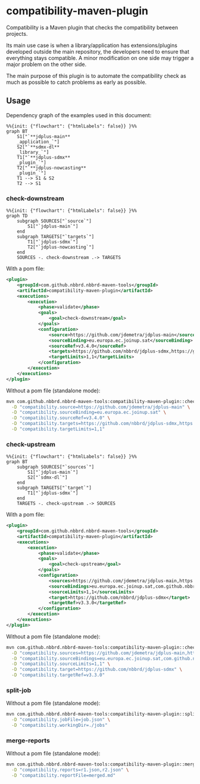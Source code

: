 # compatibility-maven-plugin

Compatibility is a Maven plugin that checks the compatibility between projects.

Its main use case is when a library/application has extensions/plugins developed outside the main repository, the
developers need to ensure that everything stays compatible. A minor modification on one side may trigger a major problem
on the other side.

The main purpose of this plugin is to automate the compatibility check as much as possible to catch problems as early as possible.

## Usage

Dependency graph of the examples used in this document:
```mermaid
%%{init: {"flowchart": {"htmlLabels": false}} }%%
graph BT
    S1["`**jdplus-main** 
    _application_`"]
    S2["`**sdmx-dl**
    _library_`"]
    T1["`**jdplus-sdmx**
    _plugin_`"]
    T2["`**jdplus-nowcasting**
    _plugin_`"]
    T1 --> S1 & S2
    T2 --> S1
```

### check-downstream

```mermaid
%%{init: {"flowchart": {"htmlLabels": false}} }%%
graph TD
    subgraph SOURCES["`source`"]
        S1["`jdplus-main`"]
    end
    subgraph TARGETS["`targets`"]
        T1["`jdplus-sdmx`"]
        T2["`jdplus-nowcasting`"]
    end
    SOURCES -. check-downstream .-> TARGETS
```

With a pom file:

```xml
<plugin>
    <groupId>com.github.nbbrd.nbbrd-maven-tools</groupId>
    <artifactId>compatibility-maven-plugin</artifactId>
    <executions>
        <execution>
            <phase>validate</phase>
            <goals>
                <goal>check-downstream</goal>
            </goals>
            <configuration>
                <source>https://github.com/jdemetra/jdplus-main</source>
                <sourceBinding>eu.europa.ec.joinup.sat</sourceBinding>
                <sourceRef>v3.4.0</sourceRef>
                <targets>https://github.com/nbbrd/jdplus-sdmx,https://github.com/jdemetra/jdplus-nowcasting</targets>
                <targetLimits>1,1</targetLimits>
            </configuration>
        </execution>
    </executions>
</plugin>
```

Without a pom file (standalone mode):

```bash
mvn com.github.nbbrd.nbbrd-maven-tools:compatibility-maven-plugin::check-downstream \
  -D "compatibility.source=https://github.com/jdemetra/jdplus-main" \
  -D "compatibility.sourceBinding=eu.europa.ec.joinup.sat" \
  -D "compatibility.sourceRef=v3.4.0" \
  -D "compatibility.targets=https://github.com/nbbrd/jdplus-sdmx,https://github.com/jdemetra/jdplus-nowcasting" \
  -D "compatibility.targetLimits=1,1"
```

### check-upstream

```mermaid
%%{init: {"flowchart": {"htmlLabels": false}} }%%
graph BT
    subgraph SOURCES["`sources`"]
        S1["`jdplus-main`"]
        S2["`sdmx-dl`"]
    end
    subgraph TARGETS["`target`"]
        T1["`jdplus-sdmx`"]
    end
    TARGETS -. check-upstream .-> SOURCES
```
With a pom file:

```xml
<plugin>
    <groupId>com.github.nbbrd.nbbrd-maven-tools</groupId>
    <artifactId>compatibility-maven-plugin</artifactId>
    <executions>
        <execution>
            <phase>validate</phase>
            <goals>
                <goal>check-upstream</goal>
            </goals>
            <configuration>
                <sources>https://github.com/jdemetra/jdplus-main,https://github.com/nbbrd/sdmx-dl</sources>
                <sourceBindings>eu.europa.ec.joinup.sat,com.github.nbbrd.sdmx-dl</sourceBindings>
                <sourceLimits>1,1</sourceLimits>
                <target>https://github.com/nbbrd/jdplus-sdmx</target>
                <targetRef>v3.3.0</targetRef>
            </configuration>
        </execution>
    </executions>
</plugin>
```

Without a pom file (standalone mode):

```bash
mvn com.github.nbbrd.nbbrd-maven-tools:compatibility-maven-plugin::check-upstream \
  -D "compatibility.sources=https://github.com/jdemetra/jdplus-main,https://github.com/nbbrd/sdmx-dl" \
  -D "compatibility.sourceBindings=eu.europa.ec.joinup.sat,com.github.nbbrd.sdmx-dl" \
  -D "compatibility.sourceLimits=1,1" \
  -D "compatibility.target=https://github.com/nbbrd/jdplus-sdmx" \
  -D "compatibility.targetRef=v3.3.0"
```

### split-job

Without a pom file (standalone mode):

```bash
mvn com.github.nbbrd.nbbrd-maven-tools:compatibility-maven-plugin::split-job \
  -D "compatibility.jobFile=job.json" \
  -D "compatibility.workingDir=./jobs"
```

### merge-reports

Without a pom file (standalone mode):

```bash
mvn com.github.nbbrd.nbbrd-maven-tools:compatibility-maven-plugin::merge-reports \
  -D "compatibility.reports=r1.json,r2.json" \
  -D "compatibility.reportFile=merged.md"
```
